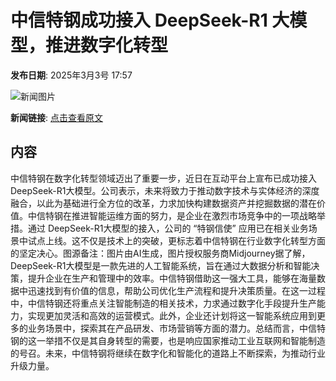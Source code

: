 # 中信特钢成功接入 DeepSeek-R1 大模型，推进数字化转型

**发布日期**: 2025年3月3号 17:57

![新闻图片](https://pic.chinaz.com/picmap/202502051558233072_8.jpg)

**新闻链接**: [点击查看原文](https://www.aibase.com/zh/news/15894)

## 内容

中信特钢在数字化转型领域迈出了重要一步，近日在互动平台上宣布已成功接入 DeepSeek-R1大模型。公司表示，未来将致力于推动数字技术与实体经济的深度融合，以此为基础进行全方位的改革，力求加快构建数据资产并挖掘数据的潜在价值。中信特钢在推进智能运维方面的努力，是企业在激烈市场竞争中的一项战略举措。通过 DeepSeek-R1大模型的接入，公司的 “特钢信使” 应用已在相关业务场景中试点上线。这不仅是技术上的突破，更标志着中信特钢在行业数字化转型方面的坚定决心。图源备注：图片由AI生成，图片授权服务商Midjourney据了解，DeepSeek-R1大模型是一款先进的人工智能系统，旨在通过大数据分析和智能决策，提升企业在生产和管理中的效率。中信特钢借助这一强大工具，能够在海量数据中迅速找到有价值的信息，帮助公司优化生产流程和提升决策质量。在这一过程中，中信特钢还将重点关注智能制造的相关技术，力求通过数字化手段提升生产能力，实现更加灵活和高效的运营模式。此外，企业还计划将这一智能系统应用到更多的业务场景中，探索其在产品研发、市场营销等方面的潜力。总结而言，中信特钢的这一举措不仅是其自身转型的需要，也是响应国家推动工业互联网和智能制造的号召。未来，中信特钢将继续在数字化和智能化的道路上不断探索，为推动行业升级力量。
